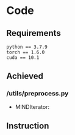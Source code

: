 # Code
## Requirements
```shell
python == 3.7.9
torch == 1.6.0
cuda == 10.1
```
## Achieved
### /utils/preprocess.py
- MINDIterator: 
## Instruction